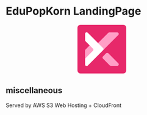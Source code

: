 # EduPopKorn LandingPage

<p align="center">
  <img src="./front/public/logo_red.png" alt="logo" />
</p>

## miscellaneous
Served by AWS S3 Web Hosting + CloudFront  